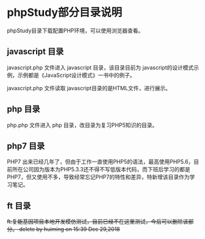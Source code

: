 # phpStudy部分目录说明 #
phpStudy目录下载配置PHP环境，可以使用浏览器查看。

## javascript 目录 ##
javascript.php 文件进入 javascript 目录，该目录目前为 javascript的设计模式示例，示例都是《JavaScript设计模式》一书中的例子。

javascript.php 文件读取 javascript目录的是HTML文件，进行展示。

## php 目录 ##
php.php 文件进入 php 目录，改目录为复习PHP5知识的目录。


## php7 目录 ##
PHP7 出来已经几年了，但由于工作一直使用PHP5的语法，最高使用PHP5.6，目前所在公司因为版本为PHP5.3.3还不得不写低版本代码，而下班后学习的都是PHP7，但又使用不多，导致经常忘记PHP7的特性和差异，特新增该目录作为学习笔记。

## ft 目录 ##
<del>ft:复能基因项目本地开发模仿测试，目前已经不在这里测试，今后可以删除该部分。</de> delete by huiming on 15:39 Dec 29,2018